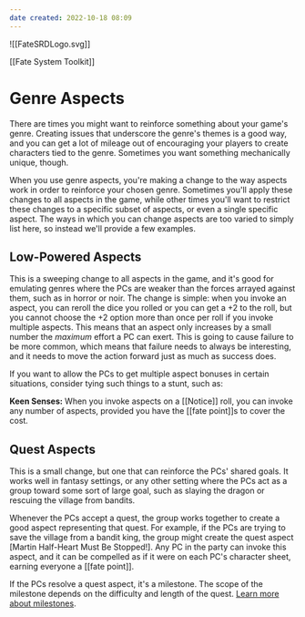 ```yaml
---
date created: 2022-10-18 08:09
---
```


![[FateSRDLogo.svg]]

[[Fate System Toolkit]]

# Genre Aspects

There are times you might want to reinforce something about your game's
genre. Creating issues that underscore the genre's themes is a good way,
and you can get a lot of mileage out of encouraging your players to
create characters tied to the genre. Sometimes you want something
mechanically unique, though.

When you use genre aspects, you're making a change to the way aspects
work in order to reinforce your chosen genre. Sometimes you'll apply
these changes to all aspects in the game, while other times you'll want
to restrict these changes to a specific subset of aspects, or even a
single specific aspect. The ways in which you can change aspects are too
varied to simply list here, so instead we'll provide a few examples.

## Low-Powered Aspects

This is a sweeping change to all aspects in the game, and it's good for
emulating genres where the PCs are weaker than the forces arrayed
against them, such as in horror or noir. The change is simple: when you
invoke an aspect, you can reroll the dice you rolled or you can get a +2
to the roll, but you cannot choose the +2 option more than once per roll
if you invoke multiple aspects. This means that an aspect only increases
by a small number the _maximum_ effort a PC can exert. This is going to
cause failure to be more common, which means that failure needs to
always be interesting, and it needs to move the action forward just as
much as success does.

If you want to allow the PCs to get multiple aspect bonuses in certain
situations, consider tying such things to a stunt, such as:

**Keen Senses:** When you invoke aspects on a [[Notice]] roll, you can
invoke any number of aspects, provided you have the [[fate point]]s to cover
the cost.

## Quest Aspects

This is a small change, but one that can reinforce the PCs' shared
goals. It works well in fantasy settings, or any other setting where the
PCs act as a group toward some sort of large goal, such as slaying the
dragon or rescuing the village from bandits.

Whenever the PCs accept a quest, the group works together to create a
good aspect representing that quest. For example, if the PCs are trying
to save the village from a bandit king, the group might create the quest
aspect [Martin Half-Heart Must Be Stopped!]. Any PC in the
party can invoke this aspect, and it can be compelled as if it were on
each PC's character sheet, earning everyone a [[fate point]].

If the PCs resolve a quest aspect, it's a milestone. The scope of the
milestone depends on the difficulty and length of the quest. [Learn more
about milestones](https://fate-core/advancement-change/index.html).


